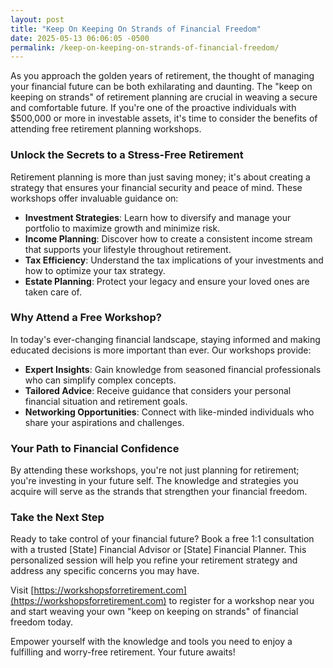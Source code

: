 ```yaml
---
layout: post
title: "Keep On Keeping On Strands of Financial Freedom"
date: 2025-05-13 06:06:05 -0500
permalink: /keep-on-keeping-on-strands-of-financial-freedom/
---
```



As you approach the golden years of retirement, the thought of managing your financial future can be both exhilarating and daunting. The "keep on keeping on strands" of retirement planning are crucial in weaving a secure and comfortable future. If you're one of the proactive individuals with $500,000 or more in investable assets, it's time to consider the benefits of attending free retirement planning workshops.

### Unlock the Secrets to a Stress-Free Retirement

Retirement planning is more than just saving money; it's about creating a strategy that ensures your financial security and peace of mind. These workshops offer invaluable guidance on:

- **Investment Strategies**: Learn how to diversify and manage your portfolio to maximize growth and minimize risk.
- **Income Planning**: Discover how to create a consistent income stream that supports your lifestyle throughout retirement.
- **Tax Efficiency**: Understand the tax implications of your investments and how to optimize your tax strategy.
- **Estate Planning**: Protect your legacy and ensure your loved ones are taken care of.

### Why Attend a Free Workshop?

In today's ever-changing financial landscape, staying informed and making educated decisions is more important than ever. Our workshops provide:

- **Expert Insights**: Gain knowledge from seasoned financial professionals who can simplify complex concepts.
- **Tailored Advice**: Receive guidance that considers your personal financial situation and retirement goals.
- **Networking Opportunities**: Connect with like-minded individuals who share your aspirations and challenges.

### Your Path to Financial Confidence

By attending these workshops, you're not just planning for retirement; you're investing in your future self. The knowledge and strategies you acquire will serve as the strands that strengthen your financial freedom.

### Take the Next Step

Ready to take control of your financial future? Book a free 1:1 consultation with a trusted [State] Financial Advisor or [State] Financial Planner. This personalized session will help you refine your retirement strategy and address any specific concerns you may have.

Visit [https://workshopsforretirement.com](https://workshopsforretirement.com) to register for a workshop near you and start weaving your own "keep on keeping on strands" of financial freedom today.

Empower yourself with the knowledge and tools you need to enjoy a fulfilling and worry-free retirement. Your future awaits!